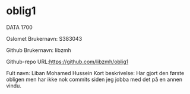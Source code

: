 # oblig1
DATA 1700

Oslomet Brukernavn: S383043

Github Brukernavn: libzmh

Github-repo URL:https://github.com/libzmh/oblig1

Fult navn: Liban Mohamed Hussein
Kort beskrivelse: Har gjort den første obligen men har ikke nok commits siden jeg jobba med det på en annen vindu.

